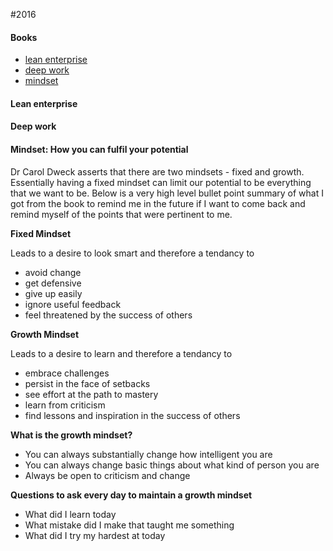 
#2016

#### Books
- [lean enterprise](#lean-enterprise)
- [deep work](#deep-work)
- [mindset](#mindset-how-you-can-fulfil-your-potential)


#### Lean enterprise

#### Deep work

#### Mindset: How you can fulfil your potential

Dr Carol Dweck asserts that there are two mindsets - fixed and growth.  Essentially having a fixed mindset can limit our potential to be everything that we want to be.  Below is a very high level bullet point summary of what I got from the book to remind me in the future if I want to come back and remind myself of the points that were pertinent to me.

**Fixed Mindset**

Leads to a desire to look smart and therefore a tendancy to
- avoid change
- get defensive
- give up easily
- ignore useful feedback
- feel threatened by the success of others

**Growth Mindset**

Leads to a desire to learn and therefore a tendancy to
- embrace challenges
- persist in the face of setbacks
- see effort at the path to mastery
- learn from criticism
- find lessons and inspiration in the success of others
 
**What is the growth mindset?** 

- You can always substantially change how intelligent you are
- You can always change basic things about what kind of person you are
- Always be open to criticism and change

**Questions to ask every day to maintain a growth mindset**

- What did I learn today
- What mistake did I make that taught me something
- What did I try my hardest at today
 
